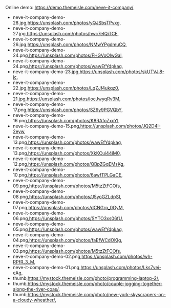 Online demo: https://demo.themeisle.com/neve-it-company/



- neve-it-company-demo-28.jpg,https://unsplash.com/photos/yQJSbsTPvxg,
- neve-it-company-demo-27.jpg,https://unsplash.com/photos/hwc7eIQiTCE,
- neve-it-company-demo-26.jpg,https://unsplash.com/photos/NMwYPgdmuCQ,
- neve-it-company-demo-24.png,https://unsplash.com/photos/FHGVoOlwGaI,
- neve-it-company-demo-24.png,https://unsplash.com/photos/wawEfYdpkag,
- neve-it-company-demo-23.jpg,https://unsplash.com/photos/skUTVJi8-jc,
- neve-it-company-demo-22.jpg,https://unsplash.com/photos/LqZJf4ukqz0,
- neve-it-company-demo-21.jpg,https://unsplash.com/photos/IocJwyqRv3M,
- neve-it-company-demo-17.png,https://unsplash.com/photos/SZ9y9PGVQbY,
- neve-it-company-demo-16.png,https://unsplash.com/photos/K8RAfoZxoYI,
- neve-it-company-demo-15.png,https://unsplash.com/photos/JQ2D4I-2eyw,
- neve-it-company-demo-13.png,https://unsplash.com/photos/wawEfYdpkag,
- neve-it-company-demo-13.png,https://unsplash.com/photos/XkKCui44iM0,
- neve-it-company-demo-12.png,https://unsplash.com/photos/QBpZGqEMsKg,
- neve-it-company-demo-10.png,https://unsplash.com/photos/6awfTPLGaCE,
- neve-it-company-demo-09.png,https://unsplash.com/photos/M5tzZtFCOfs,
- neve-it-company-demo-08.png,https://unsplash.com/photos/J5yoGZLdpSI,
- neve-it-company-demo-07.png,https://unsplash.com/photos/dCNGrp_0GyM,
- neve-it-company-demo-06.png,https://unsplash.com/photos/SYTO3xs06fU,
- neve-it-company-demo-05.png,https://unsplash.com/photos/wawEfYdpkag,
- neve-it-company-demo-04.png,https://unsplash.com/photos/faEfWCdOKIg,
- neve-it-company-demo-03.png,https://unsplash.com/photos/M5tzZtFCOfs,
- neve-it-company-demo-02.png,https://unsplash.com/photos/wh-RPfR_3_M,
- neve-it-company-demo-01.png,https://unsplash.com/photos/Lks7vei-eAg,
- thumb,https://mystock.themeisle.com/photo/programming-laptop-2/,
- thumb,https://mystock.themeisle.com/photo/couple-jogging-together-along-the-river-coas/,
- thumb,https://mystock.themeisle.com/photo/new-york-skyscrapers-on-a-cloudy-wheather/,
